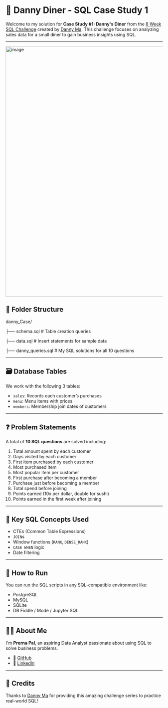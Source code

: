 # 🍜 Danny Diner - SQL Case Study 1

Welcome to my solution for **Case Study #1: Danny's Diner** from the [8 Week SQL Challenge](https://8weeksqlchallenge.com/case-study-1/) created by [Danny Ma](https://www.linkedin.com/in/datawithdanny/). This challenge focuses on analyzing sales data for a small diner to gain business insights using SQL.

---

<img width="812" height="803" alt="image" src="https://github.com/user-attachments/assets/2f950f29-4e61-4338-a9ae-df9710de75d7" />


## 📁 Folder Structure

danny_Case/


├── schema.sql # Table creation queries

├── data.sql # Insert statements for sample data

├── danny_queries.sql # My SQL solutions for all 10 questions


---

## 🗃️ Database Tables

We work with the following 3 tables:

- `sales`: Records each customer’s purchases
- `menu`: Menu items with prices
- `members`: Membership join dates of customers

---

## ❓ Problem Statements

A total of **10 SQL questions** are solved including:

1. Total amount spent by each customer
2. Days visited by each customer
3. First item purchased by each customer
4. Most purchased item
5. Most popular item per customer
6. First purchase after becoming a member
7. Purchase just before becoming a member
8. Total spend before joining
9. Points earned (10x per dollar, double for sushi)
10. Points earned in the first week after joining

---

## 🧠 Key SQL Concepts Used

- CTEs (Common Table Expressions)
- `JOIN`s
- Window functions (`RANK`, `DENSE_RANK`)
- `CASE WHEN` logic
- Date filtering

---

## 📌 How to Run

You can run the SQL scripts in any SQL-compatible environment like:

- PostgreSQL
- MySQL
- SQLite
- DB Fiddle / Mode / Jupyter SQL

---

## 🙋‍♀️ About Me

I'm **Prerna Pal**, an aspiring Data Analyst passionate about using SQL to solve business problems.

- 🔗 [GitHub](https://github.com/prerna22pal)
- 🔗 [LinkedIn](https://www.linkedin.com/in/prerna22pal)

---

## 🙏 Credits

Thanks to [Danny Ma](https://8weeksqlchallenge.com/) for providing this amazing challenge series to practice real-world SQL!

